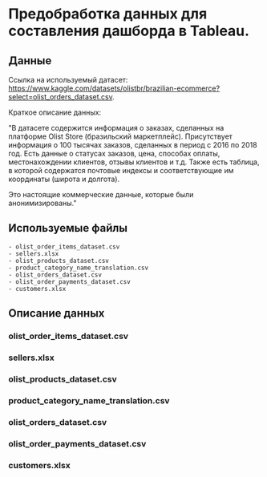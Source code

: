 # Предобработка данных для составления дашборда в Tableau.

## Данные

Ссылка на используемый датасет: https://www.kaggle.com/datasets/olistbr/brazilian-ecommerce?select=olist_orders_dataset.csv.

Краткое описание данных:

"В датасете содержится информация о заказах, сделанных на платформе Olist Store (бразильский маркетплейс). Присутствует информация о 100 тысячах заказов, сделанных в период с 2016 по 2018 год. Есть данные о статусах заказов, цена, способах оплаты, местонахождении клиентов, отзывы клиентов и т.д. Также есть таблица, в которой содержатся почтовые индексы и соответствующие им координаты (широта и долгота).

Это настоящие коммерческие данные, которые были анонимизированы."

## Используемые файлы
```
- olist_order_items_dataset.csv
- sellers.xlsx
- olist_products_dataset.csv
- product_category_name_translation.csv
- olist_orders_dataset.csv
- olist_order_payments_dataset.csv
- customers.xlsx
```

## Описание данных

### olist_order_items_dataset.csv

### sellers.xlsx

### olist_products_dataset.csv

### product_category_name_translation.csv

### olist_orders_dataset.csv

### olist_order_payments_dataset.csv

### customers.xlsx
